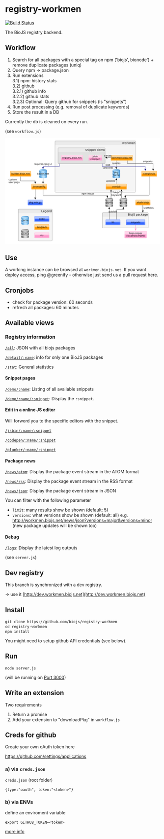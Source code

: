 registry-workmen
================

[![Build Status](https://travis-ci.org/biojs/registry-workmen.svg?branch=master)](https://travis-ci.org/biojs/registry-workmen)

The BioJS registry backend.

Workflow
---------

1) Search for all packages with a special tag on npm ('biojs', bionode')  + remove duplicate packages (uniq)  
2) Query npm -> package.json  
3) Run extensions  
3.1) npm: history stats  
3.2) github  
3.2.1) github info  
3.2.2) github stats  
3.2.3) Optional: Query github for snippets  (ls "snippets")  
4) Run post processing (e.g. removal of duplicate keywords)  
5) Store the result in a DB  

Currently the db is cleaned on every run.

(see `workflow.js`)

![Registry workmen workflow](https://raw.githubusercontent.com/biojs/registry-workmen/master/structure/workmen_structure_2014_11.png)

Use
----

A working instance can be browsed at `workmen.biojs.net`.
If you want deploy access, ping @greenify - otherwise just send us a pull request here.

Cronjobs
----------

* check for package version: 60 seconds
* refresh all packages: 60 minutes

Available views
--------------

### Registry information

[`/all`](http://workmen.biojs.net/all): JSON with all biojs packages
  
  
[`/detail/:name`](http://workmen.biojs.net/detail/biojs-sniper): info for only one BioJS packages

[`/stat`](http://workmen.biojs.net/stat): General statistics

#### Snippet pages

[`/demo/:name`](http://workmen.biojs.net/demo/biojs-vis-msa): Listing of all available snippets

[`/demo/:name/:snippet`](http://workmen.biojs.net/demo/biojs-vis-msa/msa_show_menu): Display the `:snippet`.

#### Edit in a online JS editor

Will forword you to the specific editors with the snippet.

[`/jsbin/:name/:snippet`](http://workmen.biojs.net/jsbin/biojs-vis-msa/msa_show_menu)

[`/codepen/:name/:snippet`](http://workmen.biojs.net/codepen/biojs-vis-msa/msa_show_menu)

[`/plunker/:name/:snippet`](http://workmen.biojs.net/plunker/biojs-vis-msa/msa_show_menu)

#### Package news

[`/news/atom`](http://workmen.biojs.net/news/atom): Display the package event stream in the ATOM format

[`/news/rss`](http://workmen.biojs.net/news/atom): Display the package event stream in the RSS format

[`/news/json`](http://workmen.biojs.net/news/json): Display the package event stream in JSON

You can filter with the following parameter

* `limit`: many results show be shown (default: 5)
* `versions`: what versions show be shown (default: all)
e.g. http://workmen.biojs.net/news/json?versions=major&versions=minor 
(new package updates will be shown too)

#### Debug

[`/logs`](http://workmen.biojs.net/logs): Display the latest log outputs

(see `server.js`)

Dev registry
------------

This branch is synchronized with a dev registry.

-> use it [http://dev.workmen.biojs.net](http://dev.workmen.biojs.net)


Install
-------

```
git clone https://github.com/biojs/registry-workmen
cd registry-workmen
npm install
```

You might need to setup github API credentials (see below).

Run
----

```
node server.js
```

(will be running on [Port 3000](http://localhost:3000))


Write an extension
-------------------

Two requirements

1) Return a promise
2) Add your extension to "downloadPkg" in `workflow.js`


Creds for github
------

Create your own oAuth token here

https://github.com/settings/applications

### a) via `creds.json`

`creds.json` (root folder)

```
{type:"oauth", token:"<token>"}
```

### b) via ENVs

define an enviroment variable

```
export GITHUB_TOKEN=<token>
```

[more info](https://www.npmjs.org/package/github)
